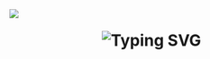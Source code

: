 <img align="left" src="https://visitor-badge.laobi.icu/badge?page_id=salimsofinia&right_color=black"/>

<h1 align="center">
  <img src="https://readme-typing-svg.herokuapp.com?font=Fira+Code&size=30&duration=4000&pause=1000&center=true&vCenter=true&width=450&lines=Hi+There!+I'm+Salim+👋;Welcome+to+my+GitHub+profile!;" alt="Typing SVG">
</h1>
